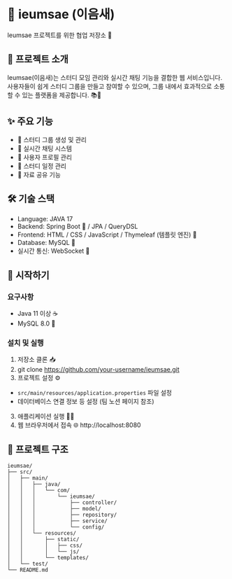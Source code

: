 # 🌟 ieumsae (이음새)

Ieumsae 프로젝트를 위한 협업 저장소 🤝

## 🎨 프로젝트 소개

Ieumsae(이음새)는 스터디 모임 관리와 실시간 채팅 기능을 결합한 웹 서비스입니다. 사용자들이 쉽게 스터디 그룹을 만들고 참여할 수 있으며, 그룹 내에서 효과적으로 소통할 수 있는 플랫폼을 제공합니다. 📚💬

## ✨ 주요 기능

- 🏫 스터디 그룹 생성 및 관리
- 💬 실시간 채팅 시스템
- 👤 사용자 프로필 관리
- 📅 스터디 일정 관리
- 📁 자료 공유 기능

## 🛠 기술 스택

- Language: JAVA 17
- Backend: Spring Boot 🍃 / JPA / QueryDSL
- Frontend: HTML / CSS / JavaScript / Thymeleaf (템플릿 엔진) 🌿
- Database: MySQL 🐬
- 실시간 통신: WebSocket 🔌

## 🚀 시작하기

### 요구사항

- Java 11 이상 ☕
- MySQL 8.0 🐬

### 설치 및 실행

1. 저장소 클론 📥
2. git clone https://github.com/your-username/ieumsae.git
2. 프로젝트 설정 ⚙️
- `src/main/resources/application.properties` 파일 설정
- 데이터베이스 연결 정보 등 설정 (팀 노션 페이지 참조)

3. 애플리케이션 실행 🏃‍♂️
4. 웹 브라우저에서 접속 🌐
 http://localhost:8080
## 📁 프로젝트 구조

```plaintext
ieumsae/
├── src/
│   ├── main/
│   │   ├── java/
│   │   │   └── com/
│   │   │       └── ieumsae/
│   │   │           ├── controller/
│   │   │           ├── model/
│   │   │           ├── repository/
│   │   │           ├── service/
│   │   │           └── config/
│   │   └── resources/
│   │       ├── static/
│   │       │   ├── css/
│   │       │   └── js/
│   │       └── templates/
│   └── test/
└── README.md
